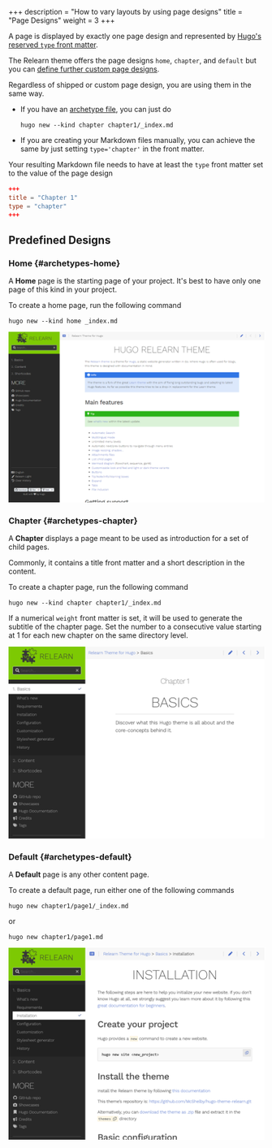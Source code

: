 +++
description = "How to vary layouts by using page designs"
title = "Page Designs"
weight = 3
+++

A page is displayed by exactly one page design and represented by [Hugo's reserved `type` front matter](https://gohugo.io/content-management/front-matter/#type).

The Relearn theme offers the page designs `home`, `chapter`, and `default` but you can [define further custom page designs](configuration/customization/designs).

Regardless of shipped or custom page design, you are using them in the same way.

- If you have an [archetype file](https://gohugo.io/content-management/archetypes/), you can just do

    ````shell
	hugo new --kind chapter chapter1/_index.md
    ````

- If you are creating your Markdown files manually, you can achieve the same by just setting `type='chapter'` in the front matter.

Your resulting Markdown file needs to have at least the `type` front matter set to the value of the page design

````toml {title="_index.md"}
+++
title = "Chapter 1"
type = "chapter"
+++
````


## Predefined Designs

### Home {#archetypes-home}

A **Home** page is the starting page of your project. It's best to have only one page of this kind in your project.

To create a home page, run the following command

````shell
hugo new --kind home _index.md
````

![Home page](pages-home.png?width=60pc)

### Chapter {#archetypes-chapter}

A **Chapter** displays a page meant to be used as introduction for a set of child pages.

Commonly, it contains a title front matter and a short description in the content.

To create a chapter page, run the following command

````shell
hugo new --kind chapter chapter1/_index.md
````

If a numerical `weight` front matter is set, it will be used to generate the subtitle of the chapter page. Set the number to a consecutive value starting at 1 for each new chapter on the same directory level.

![Chapter page](pages-chapter.png?width=60pc)

### Default {#archetypes-default}

A **Default** page is any other content page.

To create a default page, run either one of the following commands

````shell
hugo new chapter1/page1/_index.md
````

or

````shell
hugo new chapter1/page1.md
````

![Default page](pages-default.png?width=60pc)
